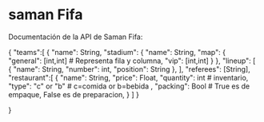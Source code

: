 # saman Fifa

Documentación de la API de Saman Fifa:

{
    "teams":[
    {
        "name": String,
        "stadium": {
            "name": String,
            "map": {
                "general": [int,int] # Representa fila y columna,
                "vip": [int,int]
            }
        },
        "lineup": [
            {
                "name": String,
                "number": int,
                "position": String
            },
        ],
     "referees": [String],
     "restaurant":[
            {
              "name": String,
              "price": Float,
              "quantity": int # inventario,
              "type": "c" or "b" # c=comida or b=bebida ,
              "packing": Bool # True es de empaque, False es de preparacion,
            }
       ]
   }
   
}
